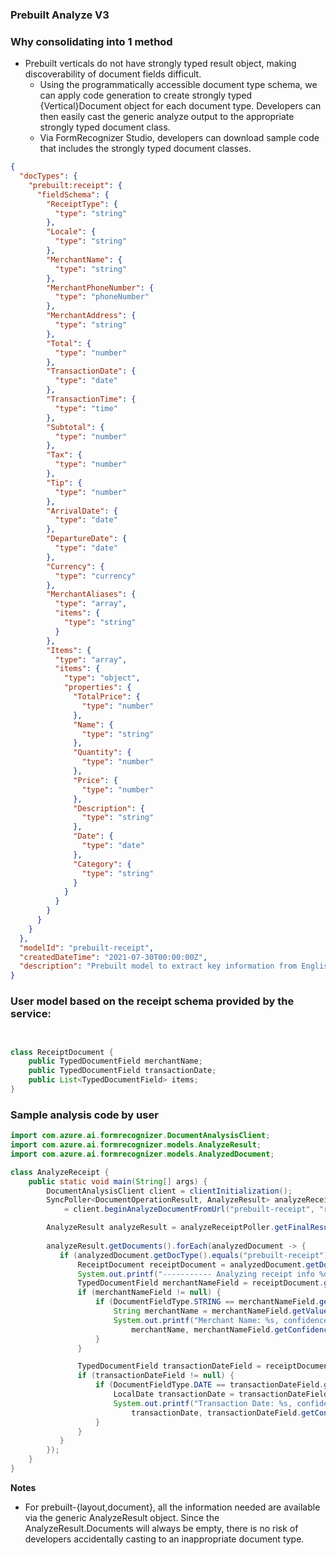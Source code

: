 ### Prebuilt Analyze V3

### Why consolidating into 1 method
- Prebuilt verticals do not have strongly typed result object, making discoverability of document fields difficult.
  - Using the programmatically accessible document type schema, we can apply code generation to create strongly typed {Vertical}Document object for each document type.  Developers can then easily cast the generic analyze output to the appropriate strongly typed document class.
  - Via FormRecognizer Studio, developers can download sample code that includes the strongly typed document classes. 

```json
{
  "docTypes": {
    "prebuilt:receipt": {
      "fieldSchema": {
        "ReceiptType": {
          "type": "string"
        },
        "Locale": {
          "type": "string"
        },
        "MerchantName": {
          "type": "string"
        },
        "MerchantPhoneNumber": {
          "type": "phoneNumber"
        },
        "MerchantAddress": {
          "type": "string"
        },
        "Total": {
          "type": "number"
        },
        "TransactionDate": {
          "type": "date"
        },
        "TransactionTime": {
          "type": "time"
        },
        "Subtotal": {
          "type": "number"
        },
        "Tax": {
          "type": "number"
        },
        "Tip": {
          "type": "number"
        },
        "ArrivalDate": {
          "type": "date"
        },
        "DepartureDate": {
          "type": "date"
        },
        "Currency": {
          "type": "currency"
        },
        "MerchantAliases": {
          "type": "array",
          "items": {
            "type": "string"
          }
        },
        "Items": {
          "type": "array",
          "items": {
            "type": "object",
            "properties": {
              "TotalPrice": {
                "type": "number"
              },
              "Name": {
                "type": "string"
              },
              "Quantity": {
                "type": "number"
              },
              "Price": {
                "type": "number"
              },
              "Description": {
                "type": "string"
              },
              "Date": {
                "type": "date"
              },
              "Category": {
                "type": "string"
              }
            }
          }
        }
      }
    }
  },
  "modelId": "prebuilt-receipt",
  "createdDateTime": "2021-07-30T00:00:00Z",
  "description": "Prebuilt model to extract key information from English receipts, including merchant name, transaction date, transaction total, and more."
}
```

### User model based on the receipt schema provided by the service:

```java


class ReceiptDocument {
    public TypedDocumentField merchantName;
    public TypedDocumentField transactionDate;
    public List<TypedDocumentField> items;
}
```

### Sample analysis code by user

```java
import com.azure.ai.formrecognizer.DocumentAnalysisClient;
import com.azure.ai.formrecognizer.models.AnalyzeResult;
import com.azure.ai.formrecognizer.models.AnalyzedDocument;

class AnalyzeReceipt {
    public static void main(String[] args) {
        DocumentAnalysisClient client = clientInitialization();
        SyncPoller<DocumentOperationResult, AnalyzeResult> analyzeReceiptPoller 
            = client.beginAnalyzeDocumentFromUrl("prebuilt-receipt", "receipt-url");

        AnalyzeResult analyzeResult = analyzeReceiptPoller.getFinalResult();
        
        analyzeResult.getDocuments().forEach(analyzedDocument -> {
           if (analyzedDocument.getDocType().equals("prebuilt-receipt")) {
               ReceiptDocument receiptDocument = analyzedDocument.getDocumentAs(ReceiptDocument.class);
               System.out.printf("----------- Analyzing receipt info %d -----------%n", i);
               TypedDocumentField merchantNameField = receiptDocument.getMerchantName();
               if (merchantNameField != null) {
                   if (DocumentFieldType.STRING == merchantNameField.getType()) {
                       String merchantName = merchantNameField.getValueString();
                       System.out.printf("Merchant Name: %s, confidence: %.2f%n",
                           merchantName, merchantNameField.getConfidence());
                   }
               }

               TypedDocumentField transactionDateField = receiptDocument.getTransactionDate();
               if (transactionDateField != null) {
                   if (DocumentFieldType.DATE == transactionDateField.getType()) {
                       LocalDate transactionDate = transactionDateField.getValueDate();
                       System.out.printf("Transaction Date: %s, confidence: %.2f%n",
                           transactionDate, transactionDateField.getConfidence());
                   }
               }
           } 
        });
    }
}
```


**Notes**
- For prebuilt-{layout,document}, all the information needed are available via the generic AnalyzeResult object.  Since the AnalyzeResult.Documents will always be empty, there is no risk of developers accidentally casting to an inappropriate document type. 

